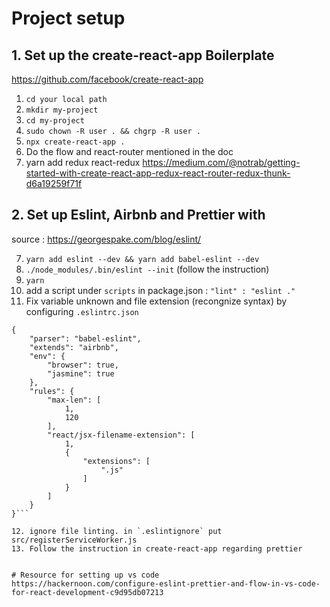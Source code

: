 # Project setup

## 1. Set up the create-react-app Boilerplate
https://github.com/facebook/create-react-app

1. `cd your local path`
2. `mkdir my-project`
3. `cd my-project`
4. `sudo chown -R user . && chgrp -R user .`
5. `npx create-react-app .`
6. Do the flow and react-router mentioned in the doc
7. yarn add redux react-redux https://medium.com/@notrab/getting-started-with-create-react-app-redux-react-router-redux-thunk-d6a19259f71f

## 2. Set up Eslint, Airbnb and Prettier with
source : https://georgespake.com/blog/eslint/

7. `yarn add eslint --dev && yarn add babel-eslint --dev`
8. `./node_modules/.bin/eslint --init` (follow the instruction)
9. `yarn`
10. add a script under `scripts` in package.json : `"lint" : "eslint ."`
11. Fix variable unknown and file extension (recongnize syntax) by configuring `.eslintrc.json`
```
{
    "parser": "babel-eslint",
    "extends": "airbnb",
    "env": {
        "browser": true,
        "jasmine": true
    },
    "rules": {
        "max-len": [
            1,
            120
        ],
        "react/jsx-filename-extension": [
            1,
            {
                "extensions": [
                    ".js"
                ]
            }
        ]
    }
}```

12. ignore file linting. in `.eslintignore` put src/registerServiceWorker.js
13. Follow the instruction in create-react-app regarding prettier


# Resource for setting up vs code
https://hackernoon.com/configure-eslint-prettier-and-flow-in-vs-code-for-react-development-c9d95db07213